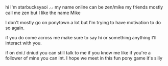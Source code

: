 hi I'm starbucksyaoi ⸝⸝ my name online can be zen/mike my friends mostly call me zen but I like the name Mike

I don't mostly go on ponytown a lot but I'm trying to have motivation to do so again. 

if you do come across me make sure to say hi or something anything I'll interact with you. 

if on dni / dniud you can still talk to me if you know me like if you're a follower of mine you can int. 
I hope we meet in this fun pony game it's silly 
